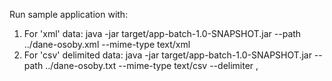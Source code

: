 Run sample application with:
1. For 'xml' data:
java -jar target/app-batch-1.0-SNAPSHOT.jar --path ../dane-osoby.xml --mime-type text/xml
2. For 'csv' delimited data:
java -jar target/app-batch-1.0-SNAPSHOT.jar --path ../dane-osoby.txt --mime-type text/csv --delimiter , 